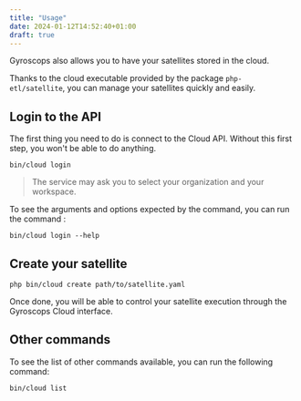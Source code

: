 ```yaml
---
title: "Usage"
date: 2024-01-12T14:52:40+01:00
draft: true
---
```


Gyroscops also allows you to have your satellites stored in the cloud.

Thanks to the cloud executable provided by the package `php-etl/satellite`,
you can manage your satellites quickly and easily.

## Login to the API

The first thing you need to do is connect to the Cloud API. Without this first step, you won't be able to do anything.

```shell
bin/cloud login
```

> The service may ask you to select your organization and your workspace.

To see the arguments and options expected by the command, you can run the command :

```shell
bin/cloud login --help
```

## Create your satellite

```shell
php bin/cloud create path/to/satellite.yaml
```

Once done, you will be able to control your satellite execution through the Gyroscops Cloud interface.

## Other commands

To see the list of other commands available, you can run the following command:

```shell
bin/cloud list
```
